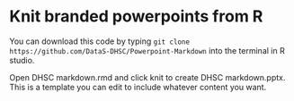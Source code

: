 # Knit branded powerpoints from R

You can download this code by typing ```git clone https://github.com/DataS-DHSC/Powerpoint-Markdown``` into the terminal in R studio.

Open DHSC markdown.rmd and click knit to create DHSC markdown.pptx. This is a template you can edit to include whatever content you want. 

